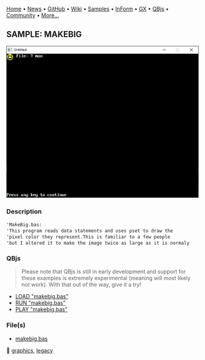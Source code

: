 [Home](https://qb64.com) • [News](../../news.md) • [GitHub](https://github.com/QB64Official/qb64) • [Wiki](https://github.com/QB64Official/qb64/wiki) • [Samples](../../samples.md) • [InForm](../../inform.md) • [GX](../../gx.md) • [QBjs](../../qbjs.md) • [Community](../../community.md) • [More...](../../more.md)

## SAMPLE: MAKEBIG

![screenshot.png](img/screenshot.png)

### Description

```text
'MakeBig.bas:
'This program reads data statements and uses pset to draw the
'pixel color they represent.This is familiar to a few people
'but I altered it to make the image twice as large as it is normaly
```

### QBjs

> Please note that QBjs is still in early development and support for these examples is extremely experimental (meaning will most likely not work). With that out of the way, give it a try!

* [LOAD "makebig.bas"](https://v6p9d9t4.ssl.hwcdn.net/html/6022890/index.html?src=https://qb64.com/samples/makebig/src/makebig.bas)
* [RUN "makebig.bas"](https://v6p9d9t4.ssl.hwcdn.net/html/6022890/index.html?mode=auto&src=https://qb64.com/samples/makebig/src/makebig.bas)
* [PLAY "makebig.bas"](https://v6p9d9t4.ssl.hwcdn.net/html/6022890/index.html?mode=play&src=https://qb64.com/samples/makebig/src/makebig.bas)

### File(s)

* [makebig.bas](src/makebig.bas)

🔗 [graphics](../graphics.md), [legacy](../legacy.md)
